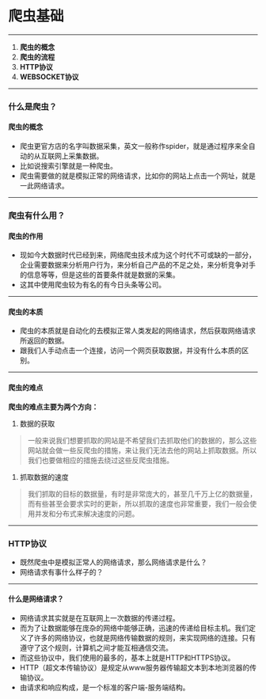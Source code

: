 # 爬虫基础

---

1. **爬虫的概念**
2. **爬虫的流程**
3. **HTTP协议**
4. **WEBSOCKET协议**

---

### 什么是爬虫？

#### **爬虫的概念**

* 爬虫更官方店的名字叫数据采集，英文一般称作spider，就是通过程序来全自动的从互联网上采集数据。
* 比如说搜索引擎就是一种爬虫。
* 爬虫需要做的就是模拟正常的网络请求，比如你的网站上点击一个网址，就是一此网络请求。

---

### **爬虫有什么用？**

#### **爬虫的作用**

* 现如今大数据时代已经到来，网络爬虫技术成为这个时代不可或缺的一部分，企业需要数据来分析用户行为，来分析自己产品的不足之处，来分析竞争对手的信息等等，但是这些的首要条件就是数据的采集。
* 这其中使用爬虫较为有名的有今日头条等公司。

---

#### **爬虫的本质**

* 爬虫的本质就是自动化的去模拟正常人类发起的网络请求，然后获取网络请求所返回的数据。
* 跟我们人手动点击一个连接，访问一个网页获取数据，并没有什么本质的区别。

---

#### **爬虫的难点**

**爬虫的难点主要为两个方向：**

1. 数据的获取

> 一般来说我们想要抓取的网站是不希望我们去抓取他们的数据的，那么这些网站就会做一些反爬虫的措施，来让我们无法去他的网站上抓取数据。所以我们也要做相应的措施去绕过这些反爬虫措施。

1. 抓取数据的速度

> 我们抓取的目标的数据量，有时是非常庞大的，甚至几千万上亿的数据量，而有些甚至会要求实时的更新，所以抓取的速度也非常重要，我们一般会使用并发和分布式来解决速度的问题。

---

### HTTP协议

* 既然爬虫中是模拟正常人的网络请求，那么网络请求是什么？
* 网络请求有事什么样子的？

---

#### 什么是网络请求？

* 网络请求其实就是在互联网上一次数据的传递过程。
* 而为了让数据能够在庞杂的网络中能够正确，迅速的传递给目标主机。我们定义了许多的网络协议，也就是网络传输数据的规则，来实现网络的连接。只有遵守了这个规则，计算机之间才能互相通信交流。
* 而这些协议中，我们使用的最多的，基本上就是HTTP和HTTPS协议。
* HTTP（超文本传输协议）是规定从www服务器传输超文本到本地浏览器的传输协议。
* 由请求和响应构成，是一个标准的客户端-服务端结构。



